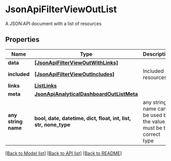# JsonApiFilterViewOutList

A JSON:API document with a list of resources

## Properties
Name | Type | Description | Notes
------------ | ------------- | ------------- | -------------
**data** | [**[JsonApiFilterViewOutWithLinks]**](JsonApiFilterViewOutWithLinks.md) |  | 
**included** | [**[JsonApiFilterViewOutIncludes]**](JsonApiFilterViewOutIncludes.md) | Included resources | [optional] 
**links** | [**ListLinks**](ListLinks.md) |  | [optional] 
**meta** | [**JsonApiAnalyticalDashboardOutListMeta**](JsonApiAnalyticalDashboardOutListMeta.md) |  | [optional] 
**any string name** | **bool, date, datetime, dict, float, int, list, str, none_type** | any string name can be used but the value must be the correct type | [optional]

[[Back to Model list]](../README.md#documentation-for-models) [[Back to API list]](../README.md#documentation-for-api-endpoints) [[Back to README]](../README.md)


